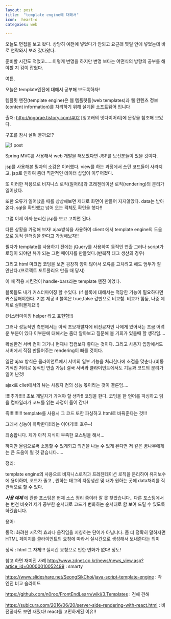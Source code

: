 ```yaml
---
layout: post
title:  "template engine에 대해서"
icon:  heart-o
categoies: web

---
```


  오늘도 면접을 보고 왔다. 상당히 예전에 넣었다가 안되고 요근래 몇일 안에 넣었는데 바로 연락와서 보러 갔다왔다.

  준비할 시간도 적었고......이렇게 변명을 하지만 변명 보다는 어떤식의 방향의 공부를 해야할 지 감이 잡혔다.

  여튼,

  오늘은 template엔진에 대해서 공부해 보도록하자!

  템플릿 엔진(template engine)은 웹 템플릿들(web templates)과 웹 컨텐츠 정보(content information)를 처리하기 위해 설계된 소프트웨어 입니다

출처: http://ingorae.tistory.com/402 [잉고래의 잇다이어리]에 문장을 참조해 보았다.

  구조를 잠시 살펴 볼까요!?

![1 post]({{site.baseurl}}/images/template.png)


 Spring MVC를 사용해서 web 개발을 해보았다면 JSP를 보신분들이 있을 것이다.

 jsp를 사용해본 필자의 소감은 이러했다. view를 하는 과정에서 쓰던 코드들이 사라지고, jsp로 인하여 좀더 직관적인 데이터 삽입이 이루어졌다.

 또 이러한 작용으로 비지니스 로직(일처리)과 프레젠테이션 로직(rendering)의 분리가 일어났다.

 또한 오류가 일어났을 때를 상상해보면 제대로 화면이 만들어 지지않았다. data는 받아 온다. sql을 확인했고 넘어 오는 객체도 확인을 햇다!!

 그럼 이제 아까 분리한 jsp를 보고 고치면 된다.

 다른 상황을 가정해 보자! ajax방식을 사용하여 client 에서 template engine의 도움으로 동적 렌더링을 한다고 가정해보자!!

 필자가 template를 사용하기 전에는 jQuery를 사용하여 동적인 연출 그러나 script가 로딩이 되야만 뷰가 되는 그런 페이지를 만들었다.(반복적 태그 생산의 경우)

 그리고 html 마크업 코딩을 보면 굉장히 양이 많아서 오류를 고치려고 해도 엄두가 잘 안난다.(프로젝트 포트폴리오 만들 때 당시)

 이 때 적용 시킨것이 handle-bars라는 template 엔진 이었다.

 블록들도 내가 커스터마이징 할 수있다. (if 블록에 대해서는 적당한 기능이 필요하다면 커스텀해야한다. 기본 제공 if 블록은 true,false 값만으로 비교함. 비교가 힘듦, 나중 예제로 살펴볼게요!!)

 (커스터마이징 helper 라고 표현함!!)

 그러나 성능적인 측면에서는 아직 초보개발자에 비전공자인 나에게 있어서는 조금 어려운 부분이 있다 이부분에 대해서는 좀더 알아보고 질문해 볼 기회가 있을때 할 생각임....

 확실한건 서버 컴이 과거나 현재나 집컴보다 좋다는 것이다. 그리고 사용자 입장에서도 서버에서 직접 만들어주는 rendering이 빠를 것이다.

 일단 ajax 방식은 클라이언트에서 서버의 일부 기능을 처리한다에 초점을 맞춘다.(비동기적인 처리로 동적인 연출 가능) 결국 서버와 클라이언트에서도 기능과 코드의 분리가 일어 난것!

 ajax로 cliet에서의 뷰는 사용자 컴의 성능 몫이라는 것이 결론임....

!!!!추가!!!!! 초보 개발자가 가져야 할 생각!! 코딩을 한다. 코딩을 한 언어를 파싱하고 읽을 컴파일러가 코드를 읽는 과정이 들어 간다!

즉!!!!!!!!!! template를 사용시 그 코드 또한 파싱하고 html로 바꿔준다는 것!!!

그래서 성능이 하락한다!!라는 이야기!!!! 호우~!





 죄송합니다. 제가 아직 지식이 부족한 포스팅을 해서...

 하지만 올림으로써 소통할 수 있게되고 의견을 나눌 수 있게 된다면 저 같은 꿈나무에게는 큰 도움이 될 것 같습니다.....


 정리:

 template engine의 사용으로 비지니스로직과 프레젠테이션 로직을 분리하여 유지보수에 용이하며, 코드가 줄고 , 원하는 태그의 자동생산 및 내가 원하는 곳에 data처리를 직관적으로 할 수 있다.




***사용 예제*** 에 관한 포스팅은 현제 소스 정리 중이라 잘 못 찾았습니다.. 다른 포스팅에서는 변천 비슷?! 제가 공부한 순서대로 코드가 변화하는 순서대로 함 보여 드릴 수 있도록 하겠습니다.

용어:

동적: 화려한 시각적 효과나 움직임을 지칭하는 단어가 아닙니다. 좀 더 정확히 말하자면 HTML 페이지를 클라이언트의 요청에 따라서 실시간으로 생성해서 보내준다는 의미

정적 : html 그 자체!!! 실시간 요청으로 인한 변화가 없다! 정도!


참고 하면 재미진 사례
http://www.zdnet.co.kr/news/news_view.asp?artice_id=00000010052499 : smarty

https://www.slideshare.net/SeongSikChoi/java-script-template-engine : 각 엔진 비교 슬라이드

https://github.com/n0roo/FrontEndLearn/wiki/3.Templates : 견해 견해

https://subicura.com/2016/06/20/server-side-rendering-with-react.html : 비전공자도 보면 재밌다! react를 고민하게된 이유!!
